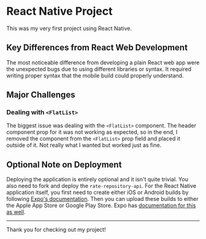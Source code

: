 # React Native Project

This was my very first project using React Native. 

## Key Differences from React Web Development

The most noticeable difference from developing a plain React web app were the unexpected bugs due to using different libraries or syntax. It required writing proper syntax that the mobile build could properly understand.

## Major Challenges

### Dealing with `<FlatList>`
The biggest issue was dealing with the `<FlatList>` component. The header component prop for it was not working as expected, so in the end, I removed the component from the `<FlatList>` prop field and placed it outside of it. Not really what I wanted but worked just as fine.

## Optional Note on Deployment

Deploying the application is entirely optional and it isn't quite trivial. You also need to fork and deploy the `rate-repository-api`. For the React Native application itself, you first need to create either iOS or Android builds by following [Expo's documentation](https://docs.expo.dev/). Then you can upload these builds to either the Apple App Store or Google Play Store. Expo has [documentation for this as well](https://docs.expo.dev/distribution/uploading-apps/).

---

Thank you for checking out my project!
